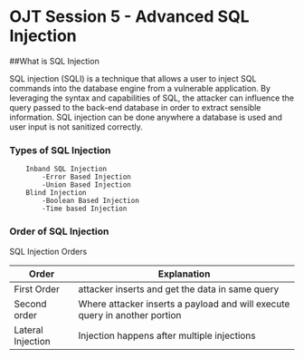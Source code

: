

# OJT Session 5 - Advanced SQL Injection 


##What is SQL Injection

SQL injection (SQLI) is a technique that allows a user to inject SQL commands into the database engine from a vulnerable application. By leveraging the syntax and capabilities of SQL, the attacker can influence the query passed to the back-end database in order to extract sensible information. SQL injection can be done anywhere a database is used and user input is not sanitized correctly.


### Types of SQL Injection 

		Inband SQL Injection
			-Error Based Injection
			-Union Based Injection
		Blind Injection
			-Boolean Based Injection
			-Time based Injection
		
		
### Order of SQL Injection

SQL Injection Orders 

| Order 			|		Explanation
|---			| ---  |
| First Order 		| 	attacker inserts and get the data in same query	|
| Second order 		|	Where attacker inserts a payload and will execute query in another portion	|
| Lateral Injection	 | Injection happens after multiple injections	|
